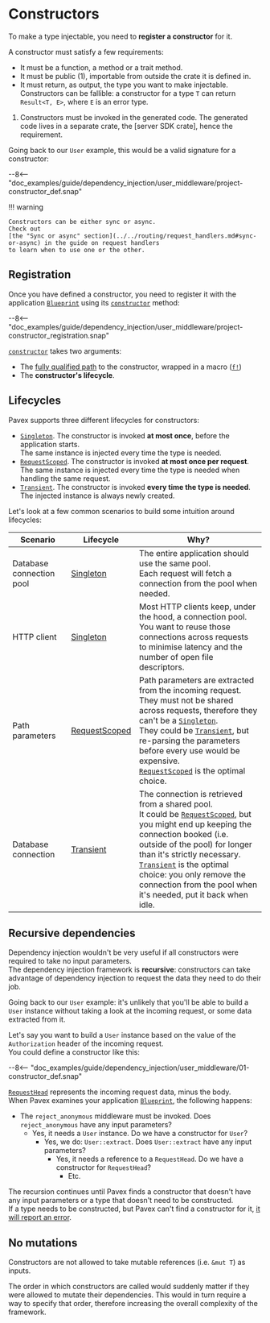 # Constructors

To make a type injectable, you need to **register a constructor** for it.

A constructor must satisfy a few requirements:

<div class="annotate" markdown>

- It must be a function, a method or a trait method.
- It must be public (1), importable from outside the crate it is defined in.
- It must return, as output, the type you want to make injectable.  
  Constructors can be fallible: a constructor for a type `T` can return `Result<T, E>`,
  where `E` is an error type.

</div>

1. Constructors must be invoked in the generated code.
   The generated code lives in a separate crate, the [server SDK crate], hence the requirement.

Going back to our `User` example, this would be a valid signature for a constructor:

--8<-- "doc_examples/guide/dependency_injection/user_middleware/project-constructor_def.snap"

!!! warning

    Constructors can be either sync or async.  
    Check out 
    [the "Sync or async" section](../../routing/request_handlers.md#sync-or-async) in the guide on request handlers
    to learn when to use one or the other.

## Registration

Once you have defined a constructor, you need to register it with the application [`Blueprint`][Blueprint]
using its [`constructor`][Blueprint::constructor] method:

--8<-- "doc_examples/guide/dependency_injection/user_middleware/project-constructor_registration.snap"

[`constructor`][Blueprint::constructor] takes two arguments:

- The [fully qualified path](../cookbook.md) to the constructor, wrapped in a macro ([`f!`][f])
- The **constructor's lifecycle**.

## Lifecycles

Pavex supports three different lifecycles for constructors:

- [`Singleton`][Lifecycle::Singleton].
  The constructor is invoked **at most once**, before the application starts.  
  The same instance is injected every time the type is needed.
- [`RequestScoped`][Lifecycle::RequestScoped]. The constructor is invoked **at most once per request**.  
  The same instance is injected every time the type is needed when handling the same request.
- [`Transient`][Lifecycle::Transient]. The constructor is invoked **every time the type is needed**.  
  The injected instance is always newly created.

Let's look at a few common scenarios to build some intuition around lifecycles:

| Scenario                 | Lifecycle                                 | Why?                                                                                                                                                                                                                                                                                                                                                                                     |
|--------------------------|-------------------------------------------|------------------------------------------------------------------------------------------------------------------------------------------------------------------------------------------------------------------------------------------------------------------------------------------------------------------------------------------------------------------------------------------|
| Database connection pool | [Singleton][Lifecycle::Singleton]         | The entire application should use the same pool. <br/>Each request will fetch a connection from the pool when needed.                                                                                                                                                                                                                                                                    |
| HTTP client              | [Singleton][Lifecycle::Singleton]         | Most HTTP clients keep, under the hood, a connection pool. <br/>You want to reuse those connections across requests to minimise latency and the number of open file descriptors.                                                                                                                                                                                                   |
| Path parameters         | [RequestScoped][Lifecycle::RequestScoped] | Path parameters are extracted from the incoming request. <br/> They must not be shared across requests, therefore they can't be a [`Singleton`][Lifecycle::Singleton].<br/> They could be [`Transient`][Lifecycle::Transient], but re-parsing the parameters before every use would be expensive.<br/>[`RequestScoped`][Lifecycle::RequestScoped] is the optimal choice.                |
| Database connection | [Transient][Lifecycle::Transient]         | The connection is retrieved from a shared pool.<br/>It could be [`RequestScoped`][Lifecycle::RequestScoped], but you might end up keeping the connection booked (i.e. outside of the pool) for longer than it's strictly necessary.<br/>[`Transient`][Lifecycle::Transient] is the optimal choice: you only remove the connection from the pool when it's needed, put it back when idle. |                                                                                                                                                                                                                                                                                                                          |

## Recursive dependencies

Dependency injection wouldn't be very useful if all constructors were required to take no input parameters.  
The dependency injection framework is **recursive**: constructors can take advantage of dependency injection
to request the data they need to do their job.

Going back to our `User` example: it's unlikely that you'll be able to build a `User` instance without
taking a look at the incoming request, or some data extracted from it.

Let's say you want to build a `User` instance based on the value of the `Authorization` header
of the incoming request.  
You could define a constructor like this:

--8<-- "doc_examples/guide/dependency_injection/user_middleware/01-constructor_def.snap"

[`RequestHead`][RequestHead] represents the incoming request data, minus the body.  
When Pavex examines your application [`Blueprint`][Blueprint], the following happens:

- The `reject_anonymous` middleware must be invoked. Does `reject_anonymous` have any input parameters?
    - Yes, it needs a `User` instance. Do we have a constructor for `User`?
        - Yes, we do: `User::extract`. Does `User::extract` have any input parameters?
            - Yes, it needs a reference to a `RequestHead`. Do we have a constructor for `RequestHead`?
                - Etc.

The recursion continues until Pavex finds a constructor that doesn't have any input parameters or
a type that doesn't need to be constructed.  
If a type needs to be constructed, but Pavex can't find a constructor for it,
[it will report an error](../../../getting_started/quickstart/dependency_injection.md#missing-constructor).

## No mutations

Constructors are not allowed to take mutable references (i.e. `&mut T`) as inputs.

The order in which constructors are called would suddenly matter if they were allowed to mutate
their dependencies.
This would in turn require a way to specify that order, therefore increasing the overall complexity of the
framework.

[Blueprint]: ../../../api_reference/pavex/blueprint/struct.Blueprint.html
[Blueprint::constructor]: ../../../api_reference/pavex/blueprint/struct.Blueprint.html#method.constructor
[f]: ../../../api_reference/pavex/macro.f.html
[Lifecycle::Singleton]: ../../../api_reference/pavex/blueprint/constructor/enum.Lifecycle.html#variant.Singleton
[Lifecycle::RequestScoped]: ../../../api_reference/pavex/blueprint/constructor/enum.Lifecycle.html#variant.RequestScoped
[Lifecycle::Transient]: ../../../api_reference/pavex/blueprint/constructor/enum.Lifecycle.html#variant.Transient
[RequestHead]: ../../../api_reference/pavex/request/struct.RequestHead.html
